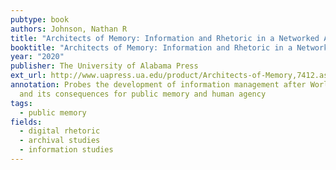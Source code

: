```yaml
---
pubtype: book
authors: Johnson, Nathan R
title: "Architects of Memory: Information and Rhetoric in a Networked Archival Age"
booktitle: "Architects of Memory: Information and Rhetoric in a Networked Archival Age"
year: "2020"
publisher: The University of Alabama Press
ext_url: http://www.uapress.ua.edu/product/Architects-of-Memory,7412.aspx
annotation: Probes the development of information management after World War II
  and its consequences for public memory and human agency
tags:
  - public memory
fields:
  - digital rhetoric
  - archival studies
  - information studies
---
```

